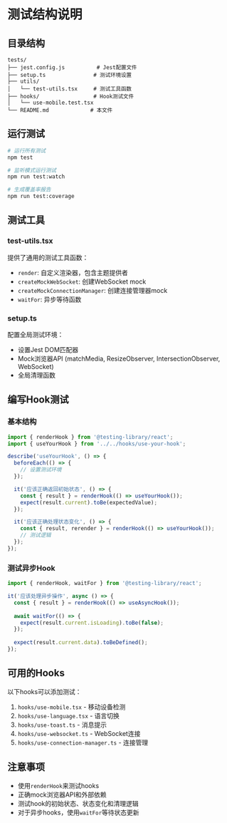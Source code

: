 # 测试结构说明

## 目录结构

```
tests/
├── jest.config.js          # Jest配置文件
├── setup.ts               # 测试环境设置
├── utils/
│   └── test-utils.tsx     # 测试工具函数
├── hooks/                 # Hook测试文件
│   └── use-mobile.test.tsx
└── README.md             # 本文件
```

## 运行测试

```bash
# 运行所有测试
npm test

# 监听模式运行测试
npm run test:watch

# 生成覆盖率报告
npm run test:coverage
```

## 测试工具

### test-utils.tsx
提供了通用的测试工具函数：
- `render`: 自定义渲染器，包含主题提供者
- `createMockWebSocket`: 创建WebSocket mock
- `createMockConnectionManager`: 创建连接管理器mock
- `waitFor`: 异步等待函数

### setup.ts
配置全局测试环境：
- 设置Jest DOM匹配器
- Mock浏览器API (matchMedia, ResizeObserver, IntersectionObserver, WebSocket)
- 全局清理函数

## 编写Hook测试

### 基本结构
```typescript
import { renderHook } from '@testing-library/react';
import { useYourHook } from '../../hooks/use-your-hook';

describe('useYourHook', () => {
  beforeEach(() => {
    // 设置测试环境
  });

  it('应该正确返回初始状态', () => {
    const { result } = renderHook(() => useYourHook());
    expect(result.current).toBe(expectedValue);
  });

  it('应该正确处理状态变化', () => {
    const { result, rerender } = renderHook(() => useYourHook());
    // 测试逻辑
  });
});
```

### 测试异步Hook
```typescript
import { renderHook, waitFor } from '@testing-library/react';

it('应该处理异步操作', async () => {
  const { result } = renderHook(() => useAsyncHook());
  
  await waitFor(() => {
    expect(result.current.isLoading).toBe(false);
  });
  
  expect(result.current.data).toBeDefined();
});
```

## 可用的Hooks

以下hooks可以添加测试：

1. `hooks/use-mobile.tsx` - 移动设备检测
2. `hooks/use-language.tsx` - 语言切换
3. `hooks/use-toast.ts` - 消息提示
4. `hooks/use-websocket.ts` - WebSocket连接
5. `hooks/use-connection-manager.ts` - 连接管理

## 注意事项

- 使用`renderHook`来测试hooks
- 正确mock浏览器API和外部依赖
- 测试hook的初始状态、状态变化和清理逻辑
- 对于异步hooks，使用`waitFor`等待状态更新 